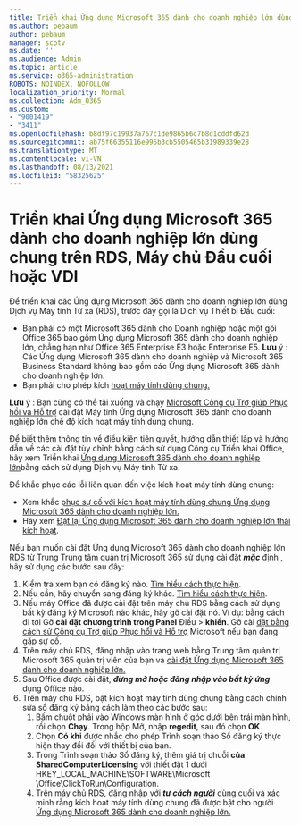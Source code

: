 ```yaml
---
title: Triển khai Ứng dụng Microsoft 365 dành cho doanh nghiệp lớn dùng chung trên RDS, Máy chủ Đầu cuối hoặc VDI
ms.author: pebaum
author: pebaum
manager: scotv
ms.date: ''
ms.audience: Admin
ms.topic: article
ms.service: o365-administration
ROBOTS: NOINDEX, NOFOLLOW
localization_priority: Normal
ms.collection: Adm_O365
ms.custom:
- "9001419"
- "3411"
ms.openlocfilehash: b8df97c19937a757c1de9865b6c7b8d1cddfd62d
ms.sourcegitcommit: ab75f66355116e995b3cb5505465b31989339e28
ms.translationtype: MT
ms.contentlocale: vi-VN
ms.lasthandoff: 08/13/2021
ms.locfileid: "58325625"
---
```

# <a name="deploying-microsoft-365-apps-for-enterprise-for-shared-use-on-rds-terminal-server-or-vdi"></a>Triển khai Ứng dụng Microsoft 365 dành cho doanh nghiệp lớn dùng chung trên RDS, Máy chủ Đầu cuối hoặc VDI

Để triển khai các Ứng dụng Microsoft 365 dành cho doanh nghiệp lớn dùng Dịch vụ Máy tính Từ xa (RDS), trước đây gọi là Dịch vụ Thiết bị Đầu cuối:

- Bạn phải có một Microsoft 365 dành cho Doanh nghiệp hoặc một gói Office 365 bao gồm Ứng dụng Microsoft 365 dành cho doanh nghiệp lớn, chẳng hạn như Office 365 Enterprise E3 hoặc Enterprise E5.
   **Lưu** ý : Các Ứng dụng Microsoft 365 dành cho doanh nghiệp và Microsoft 365 Business Standard không bao gồm các Ứng dụng Microsoft 365 dành cho doanh nghiệp lớn.
- Bạn phải cho phép kích [hoạt máy tính dùng chung.](https://docs.microsoft.com/DeployOffice/overview-shared-computer-activation)

**Lưu** ý : Bạn cũng có thể tải xuống và chạy [Microsoft Công cụ Trợ giúp Phục hồi và Hỗ trợ](https://aka.ms/SaRA_OfficeSCA_M365Portal) cài đặt Máy tính Ứng dụng Microsoft 365 dành cho doanh nghiệp lớn chế độ kích hoạt máy tính dùng chung.

Để biết thêm thông tin về điều kiện tiên quyết, hướng dẫn thiết lập và hướng dẫn về các cài đặt tùy chỉnh bằng cách sử dụng Công cụ Triển khai Office, hãy xem Triển khai [Ứng dụng Microsoft 365 dành cho doanh nghiệp lớn](https://docs.microsoft.com/DeployOffice/deploy-microsoft-365-apps-remote-desktop-services)bằng cách sử dụng Dịch vụ Máy tính Từ xa.

Để khắc phục các lỗi liên quan đến việc kích hoạt máy tính dùng chung:

- Xem khắc [phục sự cố với kích hoạt máy tính dùng chung Ứng dụng Microsoft 365 dành cho doanh nghiệp lớn.](https://docs.microsoft.com/DeployOffice/troubleshoot-shared-computer-activation)
- Hãy xem [Đặt lại Ứng dụng Microsoft 365 dành cho doanh nghiệp lớn thái kích hoạt](https://go.microsoft.com/fwlink/?linkid=2109218).

Nếu bạn muốn cài đặt Ứng dụng Microsoft 365 dành cho doanh nghiệp lớn RDS từ Trung Trung tâm quản trị Microsoft 365 sử dụng cài đặt ***mặc*** định , hãy sử dụng các bước sau đây:

1. Kiểm tra xem bạn có đăng ký nào. [Tìm hiểu cách thực hiện](https://docs.microsoft.com/microsoft-365/admin/admin-overview/what-subscription-do-i-have).
2. Nếu cần, hãy chuyển sang đăng ký khác. [Tìm hiểu cách thực hiện](https://docs.microsoft.com/microsoft-365/commerce/subscriptions/switch-to-a-different-plan).
3. Nếu máy Office đã được cài đặt trên máy chủ RDS bằng cách sử dụng bất kỳ đăng ký Microsoft nào khác, hãy gỡ cài đặt nó. Ví dụ: bằng cách đi tới Gỡ **cài đặt chương trình trong Panel** Điều  >  **khiển**. Gỡ cài [đặt bằng cách sử Công cụ Trợ giúp Phục hồi và Hỗ trợ](https://aka.ms/SARA-OfficeUninstall-Alchemy) Microsoft nếu bạn đang gặp sự cố.
4. Trên máy chủ RDS, đăng nhập vào trang web bằng Trung tâm quản trị Microsoft 365 quản trị viên của bạn và [cài đặt Ứng dụng Microsoft 365 dành cho doanh nghiệp lớn.](https://portal.office.com/OLS/MySoftware.aspx)
5. Sau Office được cài đặt, ***đừng mở hoặc đăng nhập vào bất kỳ ứng*** dụng Office nào.
6. Trên máy chủ RDS, bật kích hoạt máy tính dùng chung bằng cách chỉnh sửa sổ đăng ký bằng cách làm theo các bước sau:
   1. Bấm chuột phải vào Windows màn hình ở góc dưới bên trái màn hình, rồi chọn **Chạy**. Trong hộp Mở, nhập **regedit**, sau đó chọn **OK**.
   2. Chọn **Có khi** được nhắc cho phép Trình soạn thảo Sổ đăng ký thực hiện thay đổi đối với thiết bị của bạn.
   3. Trong Trình soạn thảo Sổ đăng ký, thêm giá trị chuỗi **của SharedComputerLicensing** với thiết đặt 1 dưới HKEY_LOCAL_MACHINE\SOFTWARE\Microsoft \Office\ClickToRun\Configuration.
   4. Trên máy chủ RDS, đăng nhập với ***tư cách người*** dùng cuối và xác minh rằng kích hoạt máy tính dùng chung đã được bật cho người [Ứng dụng Microsoft 365 dành cho doanh nghiệp lớn.](https://docs.microsoft.com/DeployOffice/troubleshoot-shared-computer-activation#verify-that-activation-for-microsoft-365-apps-succeeded)
